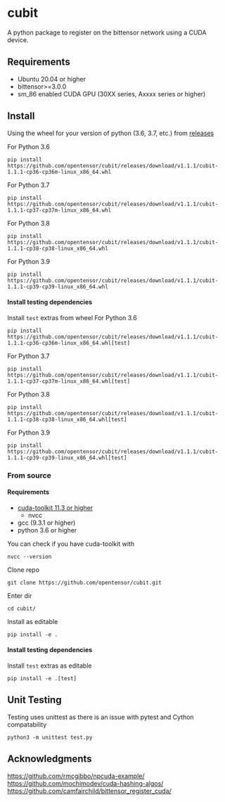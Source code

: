# cubit

A python package to register on the bittensor network using a CUDA device.

## Requirements
- Ubuntu 20.04 or higher  
- bittensor>=3.0.0  
- sm_86 enabled CUDA GPU (30XX series, Axxxx series or higher)

## Install
Using the wheel for your version of python (3.6, 3.7, etc.) from [releases](https://github.com/opentensor/cubit/releases/latest)  

For Python 3.6  
```
pip install https://github.com/opentensor/cubit/releases/download/v1.1.1/cubit-1.1.1-cp36-cp36m-linux_x86_64.whl
```   
For Python 3.7  
```
pip install https://github.com/opentensor/cubit/releases/download/v1.1.1/cubit-1.1.1-cp37-cp37m-linux_x86_64.whl
```   
For Python 3.8  
```
pip install https://github.com/opentensor/cubit/releases/download/v1.1.1/cubit-1.1.1-cp38-cp38-linux_x86_64.whl
```   
For Python 3.9  
```
pip install https://github.com/opentensor/cubit/releases/download/v1.1.1/cubit-1.1.1-cp39-cp39-linux_x86_64.whl
```   

#### Install testing dependencies
Install `test` extras from wheel
For Python 3.6  
```
pip install https://github.com/opentensor/cubit/releases/download/v1.1.1/cubit-1.1.1-cp36-cp36m-linux_x86_64.whl[test]
```   
For Python 3.7  
```
pip install https://github.com/opentensor/cubit/releases/download/v1.1.1/cubit-1.1.1-cp37-cp37m-linux_x86_64.whl[test]
```   
For Python 3.8  
```
pip install https://github.com/opentensor/cubit/releases/download/v1.1.1/cubit-1.1.1-cp38-cp38-linux_x86_64.whl[test]
```   
For Python 3.9  
```
pip install https://github.com/opentensor/cubit/releases/download/v1.1.1/cubit-1.1.1-cp39-cp39-linux_x86_64.whl[test]
```   
### From source
#### Requirements   
- [cuda-toolkit 11.3 or higher](https://developer.nvidia.com/cuda-downloads)
    - nvcc
- gcc (9.3.1 or higher)
- python 3.6 or higher  
    
You can check if you have cuda-toolkit with 
```
nvcc --version
```  


Clone repo  
```
git clone https://github.com/opentensor/cubit.git
```  
Enter dir  
```
cd cubit/
```   
Install as editable    
```
pip install -e .
```  

#### Install testing dependencies
Install `test` extras as editable   
```
pip install -e .[test]
```  
## Unit Testing 
Testing uses unittest as there is an issue with pytest and Cython compatability

```
python3 -m unittest test.py
```  

## Acknowledgments
  
https://github.com/rmcgibbo/npcuda-example/  
https://github.com/mochimodev/cuda-hashing-algos/  
https://github.com/camfairchild/bittensor_register_cuda/
